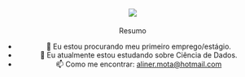 <h1 align="center">
<img src="https://readme-typing-svg.herokuapp.com/?font=Righteous&size=35&center=true&vCenter=true&width=500&height=70&duration=4000&lines=Oi+Pessoal!;+Eu+sou+a+Aline!;" />
</h1>

<div align="center">
  Resumo
  
- 👀 Eu estou procurando meu primeiro emprego/estágio.
- 🌱 Eu atualmente estou estudando sobre Ciência de Dados.
- 📫 Como me encontrar: aliner.mota@hotmail.com

</div>

<!---
AlineRMota/AlineRMota is a ✨ special ✨ repository because its `README.md` (this file) appears on your GitHub profile.
You can click the Preview link to take a look at your changes.
--->
